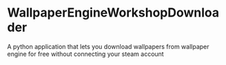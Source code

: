 # WallpaperEngineWorkshopDownloader
A python application that lets you download wallpapers from wallpaper engine for free without connecting your steam account
